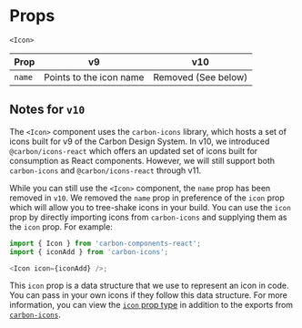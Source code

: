 <!-- alex disable hosts -->

# Props

`<Icon>`

| Prop   | v9                      | v10                 |
| ------ | ----------------------- | ------------------- |
| `name` | Points to the icon name | Removed (See below) |

## Notes for `v10`

The `<Icon>` component uses the `carbon-icons` library, which hosts a set of
icons built for v9 of the Carbon Design System. In v10, we introduced
`@carbon/icons-react` which offers an updated set of icons built for consumption
as React components. However, we will still support both `carbon-icons` and
`@carbon/icons-react` through v11.

While you can still use the `<Icon>` component, the `name` prop has been removed
in `v10`. We removed the `name` prop in preference of the `icon` prop which will
allow you to tree-shake icons in your build. You can use the `icon` prop by
directly importing icons from `carbon-icons` and supplying them as the `icon`
prop. For example:

```js
import { Icon } from 'carbon-components-react';
import { iconAdd } from 'carbon-icons';

<Icon icon={iconAdd} />;
```

This `icon` prop is a data structure that we use to represent an icon in code.
You can pass in your own icons if they follow this data structure. For more
information, you can view the
[`icon` prop type](https://github.com/carbon-design-system/carbon/blob/v10.3.0/packages/react/src/components/Icon/Icon.js#L189-L194)
in addition to the exports from
[`carbon-icons`](https://unpkg.com/browse/carbon-icons@7.0.7/dist/carbon-icons-list.js).
